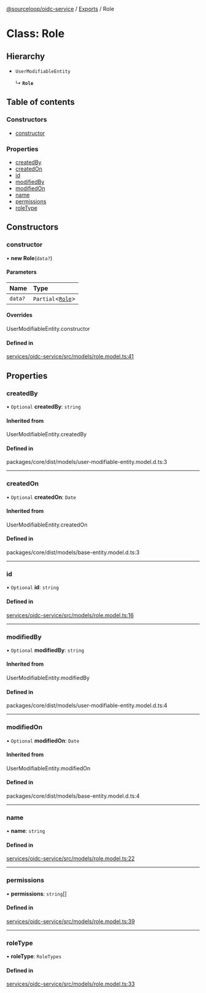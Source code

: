 [@sourceloop/oidc-service](../README.md) / [Exports](../modules.md) / Role

# Class: Role

## Hierarchy

- `UserModifiableEntity`

  ↳ **`Role`**

## Table of contents

### Constructors

- [constructor](Role.md#constructor)

### Properties

- [createdBy](Role.md#createdby)
- [createdOn](Role.md#createdon)
- [id](Role.md#id)
- [modifiedBy](Role.md#modifiedby)
- [modifiedOn](Role.md#modifiedon)
- [name](Role.md#name)
- [permissions](Role.md#permissions)
- [roleType](Role.md#roletype)

## Constructors

### constructor

• **new Role**(`data?`)

#### Parameters

| Name | Type |
| :------ | :------ |
| `data?` | `Partial`<[`Role`](Role.md)\> |

#### Overrides

UserModifiableEntity.constructor

#### Defined in

[services/oidc-service/src/models/role.model.ts:41](https://github.com/sourcefuse/loopback4-microservice-catalog/blob/77bb890a2/services/oidc-service/src/models/role.model.ts#L41)

## Properties

### createdBy

• `Optional` **createdBy**: `string`

#### Inherited from

UserModifiableEntity.createdBy

#### Defined in

packages/core/dist/models/user-modifiable-entity.model.d.ts:3

___

### createdOn

• `Optional` **createdOn**: `Date`

#### Inherited from

UserModifiableEntity.createdOn

#### Defined in

packages/core/dist/models/base-entity.model.d.ts:3

___

### id

• `Optional` **id**: `string`

#### Defined in

[services/oidc-service/src/models/role.model.ts:16](https://github.com/sourcefuse/loopback4-microservice-catalog/blob/77bb890a2/services/oidc-service/src/models/role.model.ts#L16)

___

### modifiedBy

• `Optional` **modifiedBy**: `string`

#### Inherited from

UserModifiableEntity.modifiedBy

#### Defined in

packages/core/dist/models/user-modifiable-entity.model.d.ts:4

___

### modifiedOn

• `Optional` **modifiedOn**: `Date`

#### Inherited from

UserModifiableEntity.modifiedOn

#### Defined in

packages/core/dist/models/base-entity.model.d.ts:4

___

### name

• **name**: `string`

#### Defined in

[services/oidc-service/src/models/role.model.ts:22](https://github.com/sourcefuse/loopback4-microservice-catalog/blob/77bb890a2/services/oidc-service/src/models/role.model.ts#L22)

___

### permissions

• **permissions**: `string`[]

#### Defined in

[services/oidc-service/src/models/role.model.ts:39](https://github.com/sourcefuse/loopback4-microservice-catalog/blob/77bb890a2/services/oidc-service/src/models/role.model.ts#L39)

___

### roleType

• **roleType**: `RoleTypes`

#### Defined in

[services/oidc-service/src/models/role.model.ts:33](https://github.com/sourcefuse/loopback4-microservice-catalog/blob/77bb890a2/services/oidc-service/src/models/role.model.ts#L33)

